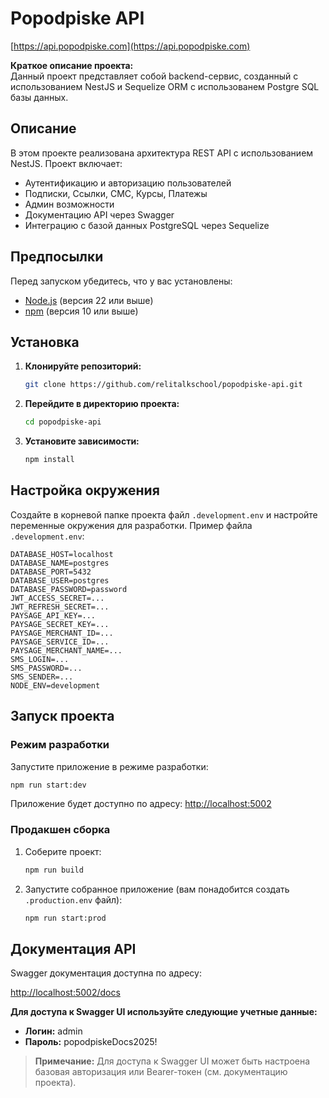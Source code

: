 # Popodpiske API

[https://api.popodpiske.com](https://api.popodpiske.com)  

**Краткое описание проекта:**  
Данный проект представляет собой backend-сервис, созданный с использованием NestJS и Sequelize ORM c использованем Postgre SQL базы данных.

## Описание

В этом проекте реализована архитектура REST API с использованием NestJS. Проект включает:
- Аутентификацию и авторизацию пользователей
- Подписки, Ссылки, СМС, Курсы, Платежы
- Админ возможности
- Документацию API через Swagger
- Интеграцию с базой данных PostgreSQL через Sequelize

## Предпосылки

Перед запуском убедитесь, что у вас установлены:
- [Node.js](https://nodejs.org/) (версия 22 или выше)
- [npm](https://www.npmjs.com/) (версия 10 или выше)

## Установка

1. **Клонируйте репозиторий:**

   ```bash
   git clone https://github.com/relitalkschool/popodpiske-api.git
   ```

2. **Перейдите в директорию проекта:**

   ```bash
   cd popodpiske-api
   ```

3. **Установите зависимости:**

   ```bash
   npm install
   ```

## Настройка окружения

Создайте в корневой папке проекта файл `.development.env` и настройте переменные окружения для разработки. Пример файла `.development.env`:

```env
DATABASE_HOST=localhost
DATABASE_NAME=postgres
DATABASE_PORT=5432
DATABASE_USER=postgres
DATABASE_PASSWORD=password
JWT_ACCESS_SECRET=...
JWT_REFRESH_SECRET=...
PAYSAGE_API_KEY=...
PAYSAGE_SECRET_KEY=...
PAYSAGE_MERCHANT_ID=...
PAYSAGE_SERVICE_ID=...
PAYSAGE_MERCHANT_NAME=...
SMS_LOGIN=...
SMS_PASSWORD=...
SMS_SENDER=...
NODE_ENV=development
```

## Запуск проекта

### Режим разработки

Запустите приложение в режиме разработки:

```bash
npm run start:dev
```

Приложение будет доступно по адресу: [http://localhost:5002](http://localhost:5002)

### Продакшен сборка

1. Соберите проект:

   ```bash
   npm run build
   ```

2. Запустите собранное приложение (вам понадобится создать `.production.env` файл):

   ```bash
   npm run start:prod
   ```

## Документация API

Swagger документация доступна по адресу:

[http://localhost:5002/docs](http://localhost:5002/docs)

**Для доступа к Swagger UI используйте следующие учетные данные:**

- **Логин:** admin  
- **Пароль:** popodpiskeDocs2025!

> **Примечание:** Для доступа к Swagger UI может быть настроена базовая авторизация или Bearer-токен (см. документацию проекта).

